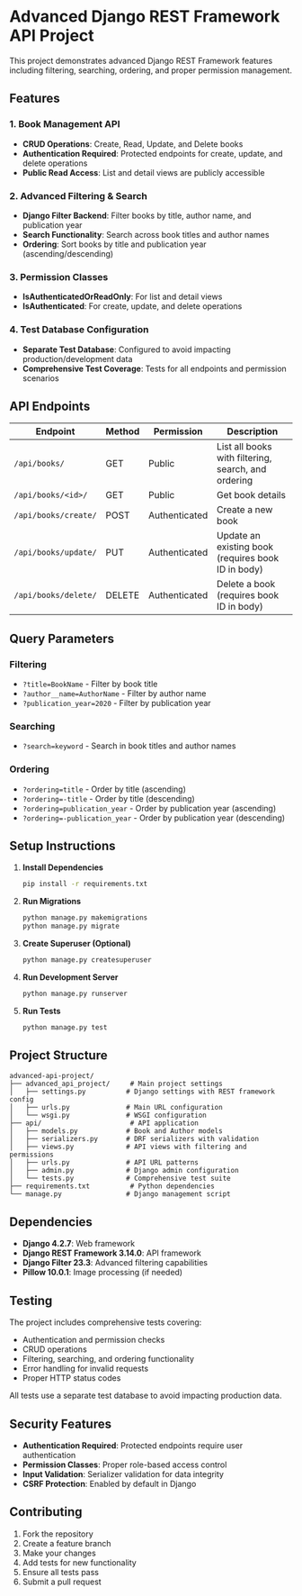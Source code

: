 # Advanced Django REST Framework API Project

This project demonstrates advanced Django REST Framework features including filtering, searching, ordering, and proper permission management.

## Features

### 1. Book Management API
- **CRUD Operations**: Create, Read, Update, and Delete books
- **Authentication Required**: Protected endpoints for create, update, and delete operations
- **Public Read Access**: List and detail views are publicly accessible

### 2. Advanced Filtering & Search
- **Django Filter Backend**: Filter books by title, author name, and publication year
- **Search Functionality**: Search across book titles and author names
- **Ordering**: Sort books by title and publication year (ascending/descending)

### 3. Permission Classes
- **IsAuthenticatedOrReadOnly**: For list and detail views
- **IsAuthenticated**: For create, update, and delete operations

### 4. Test Database Configuration
- **Separate Test Database**: Configured to avoid impacting production/development data
- **Comprehensive Test Coverage**: Tests for all endpoints and permission scenarios

## API Endpoints

| Endpoint | Method | Permission | Description |
|----------|--------|------------|-------------|
| `/api/books/` | GET | Public | List all books with filtering, search, and ordering |
| `/api/books/<id>/` | GET | Public | Get book details |
| `/api/books/create/` | POST | Authenticated | Create a new book |
| `/api/books/update/` | PUT | Authenticated | Update an existing book (requires book ID in body) |
| `/api/books/delete/` | DELETE | Authenticated | Delete a book (requires book ID in body) |

## Query Parameters

### Filtering
- `?title=BookName` - Filter by book title
- `?author__name=AuthorName` - Filter by author name
- `?publication_year=2020` - Filter by publication year

### Searching
- `?search=keyword` - Search in book titles and author names

### Ordering
- `?ordering=title` - Order by title (ascending)
- `?ordering=-title` - Order by title (descending)
- `?ordering=publication_year` - Order by publication year (ascending)
- `?ordering=-publication_year` - Order by publication year (descending)

## Setup Instructions

1. **Install Dependencies**
   ```bash
   pip install -r requirements.txt
   ```

2. **Run Migrations**
   ```bash
   python manage.py makemigrations
   python manage.py migrate
   ```

3. **Create Superuser (Optional)**
   ```bash
   python manage.py createsuperuser
   ```

4. **Run Development Server**
   ```bash
   python manage.py runserver
   ```

5. **Run Tests**
   ```bash
   python manage.py test
   ```

## Project Structure

```
advanced-api-project/
├── advanced_api_project/     # Main project settings
│   ├── settings.py          # Django settings with REST framework config
│   ├── urls.py              # Main URL configuration
│   └── wsgi.py              # WSGI configuration
├── api/                      # API application
│   ├── models.py            # Book and Author models
│   ├── serializers.py       # DRF serializers with validation
│   ├── views.py             # API views with filtering and permissions
│   ├── urls.py              # API URL patterns
│   ├── admin.py             # Django admin configuration
│   └── tests.py             # Comprehensive test suite
├── requirements.txt          # Python dependencies
└── manage.py                # Django management script
```

## Dependencies

- **Django 4.2.7**: Web framework
- **Django REST Framework 3.14.0**: API framework
- **Django Filter 23.3**: Advanced filtering capabilities
- **Pillow 10.0.1**: Image processing (if needed)

## Testing

The project includes comprehensive tests covering:
- Authentication and permission checks
- CRUD operations
- Filtering, searching, and ordering functionality
- Error handling for invalid requests
- Proper HTTP status codes

All tests use a separate test database to avoid impacting production data.

## Security Features

- **Authentication Required**: Protected endpoints require user authentication
- **Permission Classes**: Proper role-based access control
- **Input Validation**: Serializer validation for data integrity
- **CSRF Protection**: Enabled by default in Django

## Contributing

1. Fork the repository
2. Create a feature branch
3. Make your changes
4. Add tests for new functionality
5. Ensure all tests pass
6. Submit a pull request
